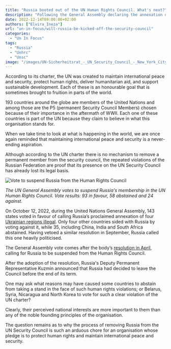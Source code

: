 ```yaml
---
title: "Russia booted out of the UN Human Rights Council. What's next?"
description: "Following the General Assembly declaring the annexation of Ukrainian illegal, Russia's presence on the UN Security Council has officially lost its legal basis."
date: 2022-12-14T09:00:00+02:00
authors: ["Elvira_Ineza"]
url: "un-in-focus/will-russia-be-kicked-off-the-security-council"
categories:
  - "Un In Focus"
tags:
  - "Russia"
  - "Unhrc"
  - "Unsc"
image: "/images/UN-Sicherheitsrat_-_UN_Security_Council_-_New_York_City_-_2014_01_06.jpg"
---
```

According to its charter, the UN was created to maintain international peace and security, protect human rights, deliver humanitarian aid, and support sustainable development. Each of these is an honourable goal that is sometimes brought to fruition in parts of the world.

193 countries around the globe are members of the United Nations and among those are the P5 (permanent Security Council Members) chosen because of their importance in the aftermath of WWII. Each one of these countries is part of the UN because they claim to believe in what this organisation stands for.

When we take time to look at what is happening in the world, we are once again reminded that maintaining international peace and security is a never-ending aspiration.

Although according to the UN charter there is no mechanism to remove a permanent member from the security council, the repeated violations of the Russian Federation are proof that its presence on the UN Security Council has already lost its legal basis.

![Vote to suspend Russia from the Human Rights Council](/images/jGQYzK1vlYcJuUiRgNRtZFqx.jpg)

_The UN General Assembly votes to suspend Russia's membership in the UN Human Rights Council. Vote results: 93 in favour, 58 abstained and 24 against._


On October 12, 2022, during the United Nations General Assembly, 143 states voted in favour of calling Russia’s proclaimed annexation of four [Ukrainian regions illegal](https://news.un.org/en/story/2022/10/1129492). Only four other countries sided with Russia by voting against it, while 35, including China, India and South Africa abstained. Having vetoed a similar resolution in September, Russia called this one heavily politicised.

The General Assembly vote comes after the body’s [resolution in April](https://www.cnbc.com/2022/04/07/un-votes-to-remove-russia-from-human-rights-council.html), calling for Russia to be suspended from the Human Rights Council.

After the adoption of the resolution, Russia's Deputy Permanent Representative Kuzmin announced that Russia had decided to leave the Council before the end of its term.

One may ask what reasons may have caused some countries to abstain from taking a stand in the face of such human rights violations; or Belarus, Syria, Nicaragua and North Korea to vote for such a clear violation of the UN charter?

Clearly, their perceived national interests are more important to them than any of the noble founding principles of the organisation.

The question remains as to why the process of removing Russia from the UN Security Council is such an arduous chore for an organisation whose pledge is to protect human rights and maintain international peace and security.
